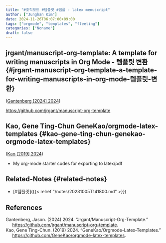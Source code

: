 ```yaml
---
title: "#조직모드 #템플릿 #샘플 - latex menuscript"
author: ["Junghan Kim"]
date: 2024-11-26T06:07:00+09:00
tags: ["orgmode", "templates", "fleeting"]
categories: ["Noname"]
draft: false
---
```


<!--more-->


## jrgant/manuscript-org-template: A template for writing manuscripts in Org Mode - 템플릿 변환 {#jrgant-manuscript-org-template-a-template-for-writing-manuscripts-in-org-mode-템플릿-변환}

(<a href="#citeproc_bib_item_1">Gantenberg [2024] 2024</a>)

<https://github.com/jrgant/manuscript-org-template>


## Kao, Gene Ting-Chun GeneKao/orgmode-latex-templates {#kao-gene-ting-chun-genekao-orgmode-latex-templates}

(<a href="#citeproc_bib_item_2">Kao [2019] 2024</a>)

-   My org-mode starter codes for exporting to latex/pdf


## Related-Notes {#related-notes}

-   [#템플릿]({{< relref "/notes/20231005T141800.md" >}})

## References

<style>.csl-entry{text-indent: -1.5em; margin-left: 1.5em;}</style><div class="csl-bib-body">
  <div class="csl-entry"><a id="citeproc_bib_item_1"></a>Gantenberg, Jason. (2024) 2024. “Jrgant/Manuscript-Org-Template.” <a href="https://github.com/jrgant/manuscript-org-template">https://github.com/jrgant/manuscript-org-template</a>.</div>
  <div class="csl-entry"><a id="citeproc_bib_item_2"></a>Kao, Gene Ting-Chun. (2019) 2024. “GeneKao/Orgmode-Latex-Templates.” <a href="https://github.com/GeneKao/orgmode-latex-templates">https://github.com/GeneKao/orgmode-latex-templates</a>.</div>
</div>
